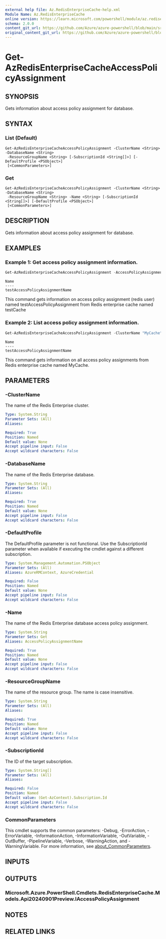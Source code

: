 ```yaml
---
external help file: Az.RedisEnterpriseCache-help.xml
Module Name: Az.RedisEnterpriseCache
online version: https://learn.microsoft.com/powershell/module/az.redisenterprisecache/get-azredisenterprisecacheaccesspolicyassignment
schema: 2.0.0
content_git_url: https://github.com/Azure/azure-powershell/blob/main/src/RedisEnterpriseCache/RedisEnterpriseCache/help/Get-AzRedisEnterpriseCacheAccessPolicyAssignment.md
original_content_git_url: https://github.com/Azure/azure-powershell/blob/main/src/RedisEnterpriseCache/RedisEnterpriseCache/help/Get-AzRedisEnterpriseCacheAccessPolicyAssignment.md
---
```


# Get-AzRedisEnterpriseCacheAccessPolicyAssignment

## SYNOPSIS
Gets information about access policy assignment for database.

## SYNTAX

### List (Default)
```
Get-AzRedisEnterpriseCacheAccessPolicyAssignment -ClusterName <String> -DatabaseName <String>
 -ResourceGroupName <String> [-SubscriptionId <String[]>] [-DefaultProfile <PSObject>]
 [<CommonParameters>]
```

### Get
```
Get-AzRedisEnterpriseCacheAccessPolicyAssignment -ClusterName <String> -DatabaseName <String>
 -ResourceGroupName <String> -Name <String> [-SubscriptionId <String[]>] [-DefaultProfile <PSObject>]
 [<CommonParameters>]
```

## DESCRIPTION
Gets information about access policy assignment for database.

## EXAMPLES

### Example 1: Get access policy assignment information.
```powershell
Get-AzRedisEnterpriseCacheAccessPolicyAssignment -AccessPolicyAssignmentName "testAccessPolicyAssignmentName" -ClusterName "MyCache" -DatabaseName "default" -ResourceGroupName "MyGroup"
```

```output
Name
----
testAccessPolicyAssignmentName
```

This command gets information on access policy assignment (redis user) named testAccessPolicyAssignment from Redis enterprise cache named testCache

### Example 2: List access policy assignment information.
```powershell
Get-AzRedisEnterpriseCacheAccessPolicyAssignment -ClusterName "MyCache" -DatabaseName "default" -ResourceGroupName "MyGroup"
```

```output
Name
----
testAccessPolicyAssignmentName
```

This command gets information on all access policy assignments from Redis enterprise cache named MyCache.

## PARAMETERS

### -ClusterName
The name of the Redis Enterprise cluster.

```yaml
Type: System.String
Parameter Sets: (All)
Aliases:

Required: True
Position: Named
Default value: None
Accept pipeline input: False
Accept wildcard characters: False
```

### -DatabaseName
The name of the Redis Enterprise database.

```yaml
Type: System.String
Parameter Sets: (All)
Aliases:

Required: True
Position: Named
Default value: None
Accept pipeline input: False
Accept wildcard characters: False
```

### -DefaultProfile
The DefaultProfile parameter is not functional.
Use the SubscriptionId parameter when available if executing the cmdlet against a different subscription.

```yaml
Type: System.Management.Automation.PSObject
Parameter Sets: (All)
Aliases: AzureRMContext, AzureCredential

Required: False
Position: Named
Default value: None
Accept pipeline input: False
Accept wildcard characters: False
```

### -Name
The name of the Redis Enterprise database access policy assignment.

```yaml
Type: System.String
Parameter Sets: Get
Aliases: AccessPolicyAssignmentName

Required: True
Position: Named
Default value: None
Accept pipeline input: False
Accept wildcard characters: False
```

### -ResourceGroupName
The name of the resource group.
The name is case insensitive.

```yaml
Type: System.String
Parameter Sets: (All)
Aliases:

Required: True
Position: Named
Default value: None
Accept pipeline input: False
Accept wildcard characters: False
```

### -SubscriptionId
The ID of the target subscription.

```yaml
Type: System.String[]
Parameter Sets: (All)
Aliases:

Required: False
Position: Named
Default value: (Get-AzContext).Subscription.Id
Accept pipeline input: False
Accept wildcard characters: False
```

### CommonParameters
This cmdlet supports the common parameters: -Debug, -ErrorAction, -ErrorVariable, -InformationAction, -InformationVariable, -OutVariable, -OutBuffer, -PipelineVariable, -Verbose, -WarningAction, and -WarningVariable. For more information, see [about_CommonParameters](http://go.microsoft.com/fwlink/?LinkID=113216).

## INPUTS

## OUTPUTS

### Microsoft.Azure.PowerShell.Cmdlets.RedisEnterpriseCache.Models.Api20240901Preview.IAccessPolicyAssignment

## NOTES

## RELATED LINKS
